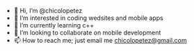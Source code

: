 - 👋 Hi, I’m @chicolopetez
- 👀 I’m interested in coding wedsites and mobile apps
- 🌱 I’m currently learning c++
- 💞️ I’m looking to collaborate on mobile development
- 📫 How to reach me; just email me chicolopetez@gmail.com

<!---
chicolopetez/chicolopetez is a ✨ special ✨ repository because its `README.md` (this file) appears on your GitHub profile.
You can click the Preview link to take a look at your changes.
--->

